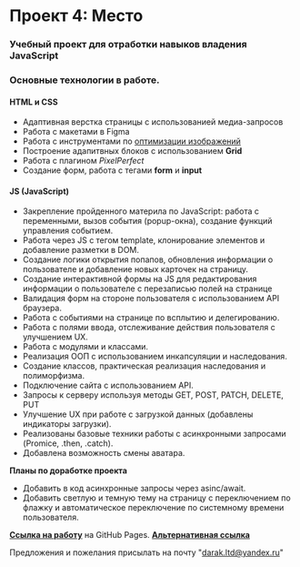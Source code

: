 # Проект 4: Место

### Учебный проект для отработки навыков владения JavaScript

### Основные технологии в работе.

#### HTML и CSS

- Адаптивная верстка страницы с использованией медиа-запросов
- Работа с макетами в Figma
- Работа с инструментами по [оптимизации изображений](https://tinypng.com/)
- Построение адапитвных блоков с использованием **Grid**
- Работа с плагином _PixelPerfect_
- Создание форм, работа с тегами **form** и **input**

#### JS (JavaScript)

- Закрепление пройденного материла по JavaScript: работа с переменными, вызов события (popup-окна), создание функций управления событием.
- Работа через JS с тегом template, клонирование элементов и добавление разметки в DOM.
- Создание логики открытия попапов, обновления информации о пользователе и добавление новых карточек на страницу.
- Создание интерактивной формы на JS для редактирования информации о пользователе с перезаписью полей на странице
- Валидация форм на стороне пользователя с использованием API браузера.
- Работа с событиями на странице по всплытию и делегированию.
- Работа с полями ввода, отслеживание действия пользователя с улучшением UX.
- Работа с модулями и классами.
- Реализация ООП с использованием инкапсуляции и наследования.
- Создание классов, практическая реализация наследования и полиморфизма.
- Подключение сайта с использованием API.
- Запросы к серверу используя методы GET, POST, PATCH, DELETE, PUT
- Улучшение UX при работе с загрузкой данных (добавлены индикаторы загрузки).
- Реализованы базовые техники работы с асинхронными запросами (Promice, .then, .catch).
- Добавлена возможность смены аватара.


**Планы по доработке проекта**

- Добавить в код асинхронные запросы через asinc/await.
- Добавить светлую и темную тему на страницу с переключением по флажку и автоматическое переключение по системному времени пользователя.

**[Ссылка на работу](https://michael2m-dot.github.io/mesto/index.html)** на GitHub Pages.
**[Альтернативная ссылка](https://michael2m-dot.github.io/mesto/src/index.html)**

Предложения и пожелания присылать на почту "darak.ltd@yandex.ru"
